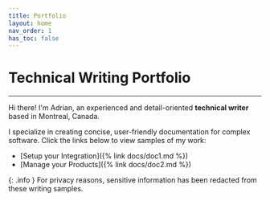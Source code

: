 ```yaml
---
title: Portfolio
layout: home
nav_order: 1
has_toc: false
---
```


# Technical Writing Portfolio

---

Hi there! I'm Adrian, an experienced and detail-oriented **technical writer** based in Montreal, Canada.

I specialize in creating concise, user-friendly documentation for complex software. Click the links below to view samples of my work:

* [Setup your Integration]({% link docs/doc1.md %})
* [Manage your Products]({% link docs/doc2.md %})

{: .info }
For privacy reasons, sensitive information has been redacted from these writing samples.